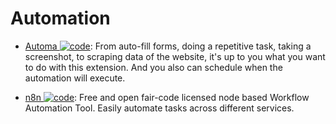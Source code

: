 # Automation

- [Automa ![code](https://shorturl.at/dlxyK)](https://github.com/Kholid060/automa): From auto-fill forms, doing a repetitive task, taking a screenshot, to scraping data of the website, it's up to you what you want to do with this extension. And you also can schedule when the automation will execute.

- [n8n ![code](https://shorturl.at/dlxyK)](https://github.com/n8n-io/n8n): Free and open fair-code licensed node based Workflow Automation Tool. Easily automate tasks across different services.
